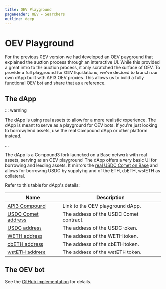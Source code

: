 ```yaml
---
title: OEV Playground
pageHeader: OEV → Searchers
outline: deep
---
```


<PageHeader/>

# OEV Playground

For the previous OEV version we had developed an OEV playground that explained
the auction process through an interactive UI. While this provided a great intro
to the auction process, it only scratched the surface of OEV. To provide a full
playground for OEV liquidations, we've decided to launch our own dApp built with
API3 OEV proxies. This allows us to build a fully functional OEV bot and share
that as a reference.

## The dApp

::: warning

The dApp is using real assets to allow for a more realistic experience. The dApp
is meant to serve as a playground for OEV bots. If you're just looking to
borrow/lend assets, use the real Compound dApp or other platform instead.

:::

The dApp is a Compound3 fork launched on a Base network with real assets,
serving as an OEV playground. The dApp offers a very basic UI for borrowing and
lending assets. It mirrors the
[real USDC Comet on Base](https://app.compound.finance/markets/usdc-basemainnet)
and allows for borrowing USDC by supplying and of the ETH, cbETH, wstETH as
collateral.

Refer to this table for dApp's details:

| Name                                                                                           | Description                             |
| ---------------------------------------------------------------------------------------------- | --------------------------------------- |
| [API3 Compound](https://oev-v1-compound.vercel.app/markets)                                    | Link to the OEV playground dApp.        |
| [USDC Comet address](https://basescan.org/address/0xa193bcE4554663FECde688D5921dF38D4D41AA96)  | The address of the USDC Comet contract. |
| [USDC address](https://basescan.org/address/0x833589fCD6eDb6E08f4c7C32D4f71b54bdA02913#code)   | The address of the USDC token.          |
| [WETH address](https://basescan.org/address/0x4200000000000000000000000000000000000006#code)   | The address of the WETH token.          |
| [cbETH address](https://basescan.org/address/0x2Ae3F1Ec7F1F5012CFEab0185bfc7aa3cf0DEc22#code)  | The address of the cbETH token.         |
| [wstETH address](https://basescan.org/address/0xc1CBa3fCea344f92D9239c08C0568f6F2F0ee452#code) | The address of the wstETH token.        |

## The OEV bot

See the [GitHub implementation](https://github.com/api3dao/oev-v1-compound-bot)
for details.
